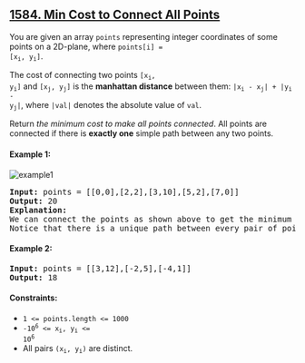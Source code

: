 ## [1584. Min Cost to Connect All Points](https://leetcode.com/problems/min-cost-to-connect-all-points/)

You are given an array `points` representing integer coordinates of some points on a 2D-plane, where <code>points[i] = [x<sub>i</sub>, y<sub>i</sub>]</code>.

The cost of connecting two points <code>[x<sub>i</sub>, y<sub>i</sub>]</code> and <code>[x<sub>j</sub>, y<sub>j</sub>]</code> is the **manhattan distance** between them: <code>|x<sub>i</sub> - x<sub>j</sub>| + |y<sub>i</sub> - y<sub>j</sub>|</code>, where `|val|` denotes the absolute value of `val`.

Return _the minimum cost to make all points connected_. All points are connected if there is **exactly one** simple path between any two points.

#### Example 1:

![example1](https://assets.leetcode.com/uploads/2020/08/26/d.png)

<pre>
<strong>Input:</strong> points = [[0,0],[2,2],[3,10],[5,2],[7,0]]
<strong>Output:</strong> 20
<strong>Explanation:</strong>
We can connect the points as shown above to get the minimum cost of 20.
Notice that there is a unique path between every pair of points.
</pre>

#### Example 2:

<pre>
<strong>Input:</strong> points = [[3,12],[-2,5],[-4,1]]
<strong>Output:</strong> 18
</pre>

#### Constraints:

-   `1 <= points.length <= 1000`
-   <code>-10<sup>6</sup> <= x<sub>i</sub>, y<sub>i</sub> <= 10<sup>6</sup></code>
-   All pairs <code>(x<sub>i</sub>, y<sub>i</sub>)</code> are distinct.
